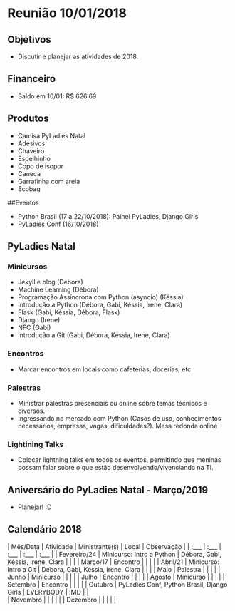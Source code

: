 # Reunião 10/01/2018

## Objetivos
- Discutir e planejar as atividades de 2018.

## Financeiro
 - Saldo em 10/01: R$ 626.69

## Produtos
- Camisa PyLadies Natal
- Adesivos
- Chaveiro
- Espelhinho
- Copo de isopor
- Caneca
- Garrafinha com areia
- Ecobag

##Eventos
- Python Brasil (17 a 22/10/2018): Painel PyLadies, Django Girls
- PyLadies Conf (16/10/2018)

## PyLadies Natal

### Minicursos
- Jekyll e blog (Débora)
- Machine Learning (Débora)
- Programação Assíncrona com Python (asyncio) (Késsia)
- Introdução a Python (Débora, Gabi, Késsia, Irene, Clara)
- Flask (Gabi, Késsia, Débora, Flask)
- Django (Irene)
- NFC (Gabi)
- Introdução a Git (Gabi, Débora, Késsia, Irene, Clara)

### Encontros
- Marcar encontros em locais como cafeterias, docerias, etc.

### Palestras
- Ministrar palestras presenciais ou online sobre temas técnicos e diversos.
- Ingressando no mercado com Python (Casos de uso, conhecimentos necessários, empresas, vagas, dificuldades?). Mesa redonda online

### Lightining Talks
- Colocar lightning talks em todos os eventos, permitindo que meninas possam falar sobre o que estão desenvolvendo/vivenciando na TI.

## Aniversário do PyLadies Natal - Março/2019
- Planejar! :D

## Calendário 2018

| Mês/Data     | Atividade | Ministrante(s) | Local | Observação |
| :___ | :___ | :___ | :___ | :___ |
| Fevereiro/24 | Minicurso: Intro a Python  | Débora, Gabi, Késsia, Irene, Clara | | |
| Março/17     | Encontro  |                |       |            |
| Abril/21     | Minicurso: Intro a Git  | Débora, Gabi, Késsia, Irene, Clara | | |
| Maio         | Palestra  |                |       |            |
| Junho        | Minicurso |                |       |            |
| Julho        | Encontro  |                |       |            |
| Agosto       | Minicurso |                |       |            |
| Setembro     | Encontro  |                |       |            |
| Outubro      | PyLadies Conf, Python Brasil, Django Girls | EVERYBODY | IMD | |  
| Novembro     |           |                |       |            |
| Dezembro     |           |                |       |            |
